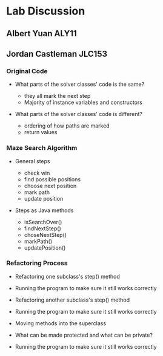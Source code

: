 # Lab Discussion
## Albert Yuan ALY11
## Jordan Castleman JLC153


### Original Code

 * What parts of the solver classes' code is the same?
   * they all mark the next step
   * Majority of instance variables and constructors

 * What parts of the solver classes' code is different?
   * ordering of how paths are marked
   * return values


### Maze Search Algorithm

 * General steps 
   * check win
   * find possible positions
   * choose next position 
   * mark path
   * update position



 * Steps as Java methods
   * isSearchOver()
   * findNextStep()
   * choseNextStep()
   * markPath()
   * updatePosition()


### Refactoring Process

 * Refactoring one subclass's step() method

 * Running the program to make sure it still works correctly

 * Refactoring another subclass's step() method

 * Running the program to make sure it still works correctly

 * Moving methods into the superclass

 * What can be made protected and what can be private?

 * Running the program to make sure it still works correctly

